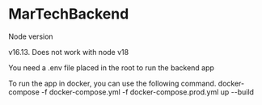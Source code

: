 # MarTechBackend

Node version 

v16.13. Does not work with node v18

You need a .env file placed in the root to run the backend app

To run the app in docker, you can use the following command.
docker-compose -f docker-compose.yml -f docker-compose.prod.yml up --build